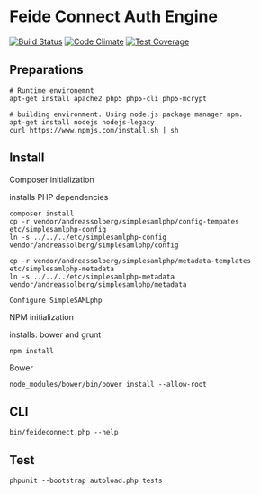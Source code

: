 # Feide Connect Auth Engine

[![Build Status](https://travis-ci.org/feideconnect/feideconnect-authengine.svg?branch=master)](https://travis-ci.org/andreassolberg/feideconnect-authengine)
[![Code Climate](https://codeclimate.com/github/feideconnect/feideconnect-authengine/badges/gpa.svg)](https://codeclimate.com/github/feideconnect/feideconnect-authengine)
[![Test Coverage](https://codeclimate.com/github/feideconnect/feideconnect-authengine/badges/coverage.svg)](https://codeclimate.com/github/feideconnect/feideconnect-authengine)

## Preparations

	# Runtime environemnt
	apt-get install apache2 php5 php5-cli php5-mcrypt 

	# building environment. Using node.js package manager npm.
	apt-get install nodejs nodejs-legacy
	curl https://www.npmjs.com/install.sh | sh

## Install


Composer initialization

installs PHP dependencies

	composer install
	cp -r vendor/andreassolberg/simplesamlphp/config-tempates etc/simplesamlphp-config
	ln -s ../../../etc/simplesamlphp-config vendor/andreassolberg/simplesamlphp/config

	cp -r vendor/andreassolberg/simplesamlphp/metadata-templates etc/simplesamlphp-metadata
	ln -s ../../../etc/simplesamlphp-metadata vendor/andreassolberg/simplesamlphp/metadata

	Configure SimpleSAMLphp



NPM initialization

installs: bower and grunt

	npm install

Bower

	node_modules/bower/bin/bower install --allow-root


## CLI

	bin/feideconnect.php --help


## Test

	phpunit --bootstrap autoload.php tests 



